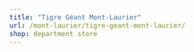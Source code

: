 ```yaml
---
title: "Tigre Géant Mont-Laurier"
url: /mont-laurier/tigre-geant-mont-laurier/
shop: department store
---
```

